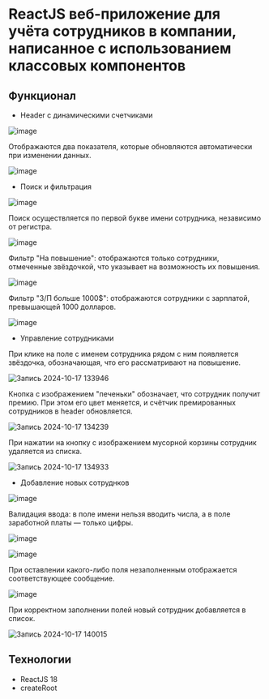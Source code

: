 # ReactJS веб-приложение для учёта сотрудников в компании, написанное с использованием классовых компонентов

## Функционал

- Header с динамическими счетчиками

![image](https://github.com/user-attachments/assets/3c4e3219-c24b-4447-8238-8805df073beb)

Отображаются два показателя, которые обновляются автоматически при изменении данных.

![image](https://github.com/user-attachments/assets/153cc1ae-823b-411c-8101-cc54510d7af0)

- Поиск и фильтрация

![image](https://github.com/user-attachments/assets/0e98bf95-610a-4b3c-b74d-e74853170b9b)

Поиск осуществляется по первой букве имени сотрудника, независимо от регистра.

![image](https://github.com/user-attachments/assets/3038bb80-1b40-40a8-8661-a8634eedd38d)

Фильтр "На повышение": отображаются только сотрудники, отмеченные звёздочкой, что указывает на возможность их повышения.

![image](https://github.com/user-attachments/assets/58579117-c1b1-4c44-96c1-7d00c7bd39ca)

Фильтр "З/П больше 1000$": отображаются сотрудники с зарплатой, превышающей 1000 долларов.

![image](https://github.com/user-attachments/assets/5fa5fc18-42b2-4607-9b00-43ce87e8be4a)

- Управление сотрудниками

При клике на поле с именем сотрудника рядом с ним появляется звёздочка, обозначающая, что его рассматривают на повышение.

![Запись 2024-10-17 133946](https://github.com/user-attachments/assets/e87758bb-fafb-42c2-8dfb-a9515c71955f)

Кнопка с изображением "печеньки" обозначает, что сотрудник получит премию. При этом его цвет меняется, и счётчик премированных сотрудников в header обновляется.

![Запись 2024-10-17 134239](https://github.com/user-attachments/assets/545e457b-b219-4fd9-9c38-67df0c2523b0)

При нажатии на кнопку с изображением мусорной корзины сотрудник удаляется из списка.
  
![Запись 2024-10-17 134933](https://github.com/user-attachments/assets/23b7a541-d93d-4320-8ca0-b72c9fe34b3f)

- Добавление новых сотруднков

![image](https://github.com/user-attachments/assets/35d1dac1-6e5b-41b1-be61-9fadd4d9f7f0)

Валидация ввода: в поле имени нельзя вводить числа, а в поле заработной платы — только цифры.

![image](https://github.com/user-attachments/assets/38244dbb-8e87-42e3-b3f8-92ebfe758b46)

![image](https://github.com/user-attachments/assets/9406e8c7-a0f2-48ef-863f-3e9a4bce35e5)

При оставлении какого-либо поля незаполненным отображается соответствующее сообщение.

![image](https://github.com/user-attachments/assets/0b86183c-aac9-4b00-97b2-06ab55849450)

При корректном заполнении полей новый сотрудник добавляется в список.

![Запись 2024-10-17 140015](https://github.com/user-attachments/assets/6f64fc2d-3f2e-4b2b-b541-3fb2d180a8c8)

## Технологии

- ReactJS 18
- createRoot
  
